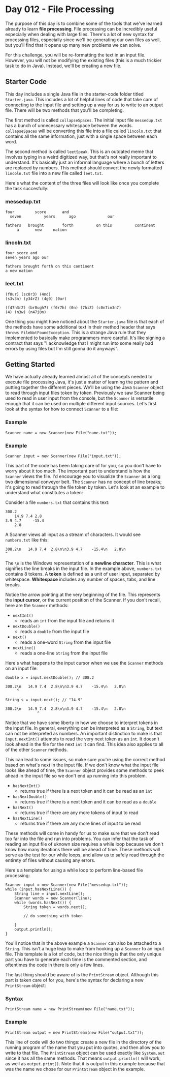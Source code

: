 # Day 012 - File Processing

The purpose of this day is to combine some of the tools that we've learned already to learn **file processing**. File processing can be incredibly useful especially when dealing with large files. There's a lot of new syntax for processing files, especially since we'll be generating our own files as well, but you'll find that it opens up many new problems we can solve.

For this challenge, you will be re-formatting the text in an input file. However, you will not be modifying the existing files (this is a much trickier task to do in Java). Instead, we'll be creating a new file.

## Starter Code

This day includes a single Java file in the starter-code folder titled `Starter.java`. This includes a lot of helpful lines of code that take care of connecting to the input file and setting up a way for us to write to an output file. There will be two methods that you'll be completing.

The first method is called `collapseSpaces`. The initial input file `messedup.txt` has a bunch of unnecessary whitespace between the words. `collapseSpaces` will be converting this file into a file called `lincoln.txt` that contains all the same information, just with a single space between each word.

The second method is called `leetSpeak`. This is an outdated meme that involves typing in a weird digitized way, but that's not really important to understand. It's basically just an informal language where a bunch of letters are replaced by numbers. This method should convert the newly formatted `lincoln.txt` file into a new file called `leet.txt`.

Here's what the content of the three files will look like once you complete the task succesfully:

### messedup.txt
```
four 		 score 	 	 and
  seven 	 	 years  	ago 			 our

fathers   brought 		 forth 		 	on this  	 	 continent
	 a 	 	 new  	 nation
```

### lincoln.txt
```
four score and 
seven years ago our 

fathers brought forth on this continent 
a new nation 
```

### leet.txt
```
(f0ur) (sc0r3) (4nd) 
(s3v3n) (y34rZ) (4g0) (0ur) 

(f47h3rZ) (br0ugh7) (f0r7h) (0n) (7hiZ) (c0n7in3n7) 
(4) (n3w) (n47i0n) 
```

One thing you might have noticed about the `Starter.java` file is that each of the methods have some additional text in their method header that says `throws FileNotFoundException`. This is a strange Java rule that they implemented to basically make programmers more careful. It's like signing a contract that says "I acknowledge that I might run into some really bad errors by using files but I'm still gonna do it anyways". 
  
## Getting Started

We have actually already learned almost all of the concepts needed to execute file processing Java, it's just a matter of learning the pattern and putting together the different pieces. We'll be using the Java `Scanner` object to read through input files token by token. Previously we saw Scanner being used to read in user input from the console, but the `Scanner` is versatile enough that it can be used on multiple different input sources. Let's first look at the syntax for how to connect `Scanner` to a file:

### Example
```
Scanner name = new Scanner(new File("name.txt"));
```

### Example
```
Scanner input = new Scanner(new File("input.txt"));
```

This part of the code has been taking care of for you, so you don't have to worry about it too much. The important part to understand is how the `Scanner` views the file. I'd encourage you to visualize the `Scanner` as a long two dimensional conveyor belt. The `Scanner` has no concept of line breaks; it's going to read through the file token by token. Let's look at an example to understand what constitutes a token:

Consider a file `numbers.txt` that contains this text:

```
308.2
    14.9 7.4 2.8
3.9 4.7     -15.4
    2.8
```

A Scanner views all input as a stream of characters. It would see `numbers.txt` like this:

```
308.2\n   14.9 7.4  2.8\n\n3.9 4.7    -15.4\n   2.8\n
^
```

The `\n` is the Windows representation of a **newline character**. This is what signifies the line breaks in the input file. In the example above, `numbers.txt` contains 8 tokens. A **token** is defined as a unit of user input, separated by whitespace. **Whitespace** includes any number of spaces, tabs, and line breaks.

Notice the arrow pointing at the very beginning of the file. This represents the **input cursor**, or the current position of the Scanner. If you don't recall, here are the `Scanner` methods:

* `nextInt()` 
    * reads an `int` from the input file and returns it
* `nextDouble()` 
    * reads a `double` from the input file
* `next()` 
    * reads a one-word `String` from the input file
* `nextLine()` 
    * reads a one-line `String` from the input file
    
Here's what happens to the input cursor when we use the `Scanner` methods on an input file:

`double x = input.nextDouble(); // 308.2`
```
308.2\n   14.9 7.4  2.8\n\n3.9 4.7    -15.4\n   2.8\n
     ^
```

`String s = input.next(); // "14.9"`
```
308.2\n   14.9 7.4  2.8\n\n3.9 4.7    -15.4\n   2.8\n
              ^
```

Notice that we have some liberty in how we choose to interpret tokens in the input file. In general, everything can be interpreted as a `String`, but text can not be interpreted as numbers. An important distinction to make is that `input.nextInt()` attempts to read the very next token as an `int`. It doesn't look ahead in the file for the next `int` it can find. This idea also applies to all of the other `Scanner` methods. 

This can lead to some issues, so make sure you're using the correct method based on what's next in the input file. If we don't know what the input file looks like ahead of time, the `Scanner` object provides some methods to peek ahead in the input file so we don't end up running into this problem.

* `hasNextInt()` 
    * returns true if there is a next token and it can be read as an `int`
* `hasNextDouble()` 
    * returns true if there is a next token and it can be read as a `double`
* `hasNext()` 
    * returns true if there are any more tokens of input to read
* `hasNextLine()` 
    * returns true if there are any more lines of input to be read
    
These methods will come in handy for us to make sure that we don't read too far into the file and run into problems. You can infer that the task of reading an input file of uknown size requires a while loop because we don't know how many iterations there will be ahead of time. These methods will serve as the test for our while loops, and allow us to safely read through the entirety of files without causing any errors.

Here's a template for using a while loop to perform line-based file processing:

```
Scanner input = new Scanner(new File("messedup.txt"));          
while (input.hasNextLine()) {
	String line = input.nextLine();
	Scanner words = new Scanner(line);
	while (words.hasNext()) {
		String token = words.next();
		
		// do something with token
		
	}
	output.println();
}
```
You'll notice that in the above example a `Scanner` can also be attached to a `String`. This isn't a huge leap to make from hooking up a `Scanner` to an input file. This template is a lot of code, but the nice thing is that the only unique part you have to generate each time is the commented section, and oftentimes the code in there is only a few lines.

The last thing should be aware of is the `PrintStream` object. Although this part is taken care of for you, here's the syntax for declaring a new `PrintStream` object:

### Syntax
```
PrintStream name = new PrintStream(new File("name.txt"));
```

### Example
```
PrintStream output = new PrintStream(new File("output.txt"));
```

This line of code will do two things: create a new file in the directory of the running program of the name that you put into quotes, and then allow you to write to that file. The `PrintStream` object can be used exactly like `System.out` since it has all the same methods. That means `output.println()` will work, as well as `output.print()`. Note that it is output in this example because that was the name we chose for our `PrintStream` object in the example. 
